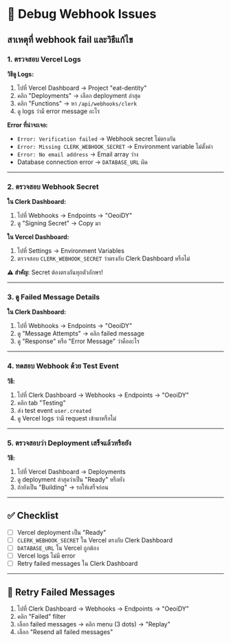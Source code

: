 # 🐛 Debug Webhook Issues

## สาเหตุที่ webhook fail และวิธีแก้ไข

### 1. ตรวจสอบ Vercel Logs

**วิธีดู Logs:**
1. ไปที่ Vercel Dashboard → Project "eat-dentity"
2. คลิก "Deployments" → เลือก deployment ล่าสุด
3. คลิก "Functions" → หา `/api/webhooks/clerk`
4. ดู logs ว่ามี error message อะไร

**Error ที่น่าจะเจอ:**
- `Error: Verification failed` → Webhook secret ไม่ตรงกัน
- `Error: Missing CLERK_WEBHOOK_SECRET` → Environment variable ไม่ตั้งค่า
- `Error: No email address` → Email array ว่าง
- Database connection error → `DATABASE_URL` ผิด

---

### 2. ตรวจสอบ Webhook Secret

**ใน Clerk Dashboard:**
1. ไปที่ Webhooks → Endpoints → "OeoiDY"
2. ดู "Signing Secret" → Copy มา

**ใน Vercel Dashboard:**
1. ไปที่ Settings → Environment Variables
2. ตรวจสอบ `CLERK_WEBHOOK_SECRET` ว่าตรงกับ Clerk Dashboard หรือไม่

**⚠️ สำคัญ:** Secret ต้องตรงกันทุกตัวอักษร!

---

### 3. ดู Failed Message Details

**ใน Clerk Dashboard:**
1. ไปที่ Webhooks → Endpoints → "OeoiDY"
2. ดู "Message Attempts" → คลิก failed message
3. ดู "Response" หรือ "Error Message" ว่าคืออะไร

---

### 4. ทดสอบ Webhook ด้วย Test Event

**วิธี:**
1. ไปที่ Clerk Dashboard → Webhooks → Endpoints → "OeoiDY"
2. คลิก tab "Testing"
3. ส่ง test event `user.created`
4. ดู Vercel logs ว่ามี request เข้ามาหรือไม่

---

### 5. ตรวจสอบว่า Deployment เสร็จแล้วหรือยัง

**วิธี:**
1. ไปที่ Vercel Dashboard → Deployments
2. ดู deployment ล่าสุดว่าเป็น "Ready" หรือยัง
3. ถ้ายังเป็น "Building" → รอให้เสร็จก่อน

---

## ✅ Checklist

- [ ] Vercel deployment เป็น "Ready"
- [ ] `CLERK_WEBHOOK_SECRET` ใน Vercel ตรงกับ Clerk Dashboard
- [ ] `DATABASE_URL` ใน Vercel ถูกต้อง
- [ ] Vercel logs ไม่มี error
- [ ] Retry failed messages ใน Clerk Dashboard

---

## 🔄 Retry Failed Messages

1. ไปที่ Clerk Dashboard → Webhooks → Endpoints → "OeoiDY"
2. คลิก "Failed" filter
3. เลือก failed messages → คลิก menu (3 dots) → "Replay"
4. เลือก "Resend all failed messages"

